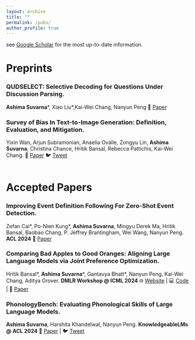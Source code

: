 ```yaml
---
layout: archive
title: ""
permalink: /pubs/
author_profile: true
---
```

see [Google Scholar](https://scholar.google.com/citations?user=Rug0TJEAAAAJ&hl=en) for the most up-to-date information.

Preprints
===

<div class="preprints">
  <h3>QUDSELECT: Selective Decoding for Questions Under Discussion Parsing.</h3>
  <b>Ashima Suvarna</b>*, Xiao Liu*,Kai-Wei Chang, Nanyun Peng
  📜 <a href="https://arxiv.org/abs/2408.01046" color="CornflowerBlue">Paper</a>
  </div>

<div class="preprints">
  <h3>Survey of Bias In Text-to-Image Generation: Definition, Evaluation, and Mitigation.</h3>
  Yixin Wan, Arjun Subramonian, Anaelia Ovalle, Zongyu Lin, <b>Ashima Suvarna</b>, Christina Chance, Hritik Bansal, Rebecca Pattichis, Kai-Wei Chang.
  📜 <a href="https://arxiv.org/abs/2404.01030" color="CornflowerBlue">Paper</a>
  🐦 <a href="https://twitter.com/yixin_wan_/status/1775580933208580139" color="CornflowerBlue">Tweet</a>
  </div><br>



Accepted Papers
===
<div class="preprints">
  <h3>Improving Event Definition Following For Zero-Shot Event Detection.</h3>
  Zefan Cai*, Po-Nien Kung*, <b>Ashima Suvarna</b>, Mingyu Derek Ma, Hritik Bansal, Baobao Chang, P. Jeffrey Brantingham, Wei Wang, Nanyun Peng.
   <b>ACL 2024</b> 
   📜 <a href="https://arxiv.org/pdf/2403.02586" color="CornflowerBlue">Paper</a>
  
</div> 

<div class="preprints">
  <h3>Comparing Bad Apples to Good Oranges: Aligning Large Language Models via Joint Preference Optimization.</h3>
  Hritik Bansal*, <b>Ashima Suvarna</b>*, Gantavya Bhatt*, Nanyun Peng, Kai-Wei Chang, Aditya Grover.
<b>DMLR Workshop @ ICML 2024</b>
  🌐 <a href="https://dove-alignment.github.io/" color="CornflowerBlue"> Website</a> |
  💻 <a href="https://github.com/Hritikbansal/dove" color="CornflowerBlue">Code</a> |
  📜 <a href="https://arxiv.org/abs/2404.00530" color="CornflowerBlue">Paper</a>
  
</div>  

<div class="preprints">
  <h3>PhonologyBench: Evaluating Phonological Skills of Large Language Models.</h3>
  <b>Ashima Suvarna</b>, Harshita Khandelwal, Nanyun Peng. 
  <b>KnowledgeableLMs @ ACL 2024</b> 📜 <a href="https://arxiv.org/abs/2404.02456" color="CornflowerBlue">Paper</a> | 🐦 <a href="https://x.com/suvarna_ashima/status/1777841777464295779" color="CornflowerBlue">Tweet</a>

</div> <br>

